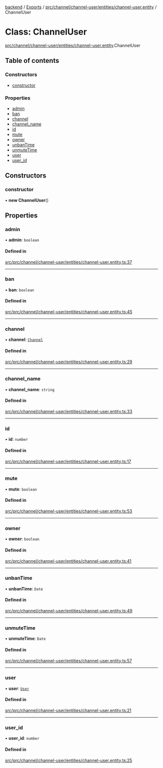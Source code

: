 [backend](../README.md) / [Exports](../modules.md) / [prc/channel/channel-user/entities/channel-user.entity](../modules/prc_channel_channel_user_entities_channel_user_entity.md) / ChannelUser

# Class: ChannelUser

[prc/channel/channel-user/entities/channel-user.entity](../modules/prc_channel_channel_user_entities_channel_user_entity.md).ChannelUser

## Table of contents

### Constructors

- [constructor](prc_channel_channel_user_entities_channel_user_entity.ChannelUser.md#constructor)

### Properties

- [admin](prc_channel_channel_user_entities_channel_user_entity.ChannelUser.md#admin)
- [ban](prc_channel_channel_user_entities_channel_user_entity.ChannelUser.md#ban)
- [channel](prc_channel_channel_user_entities_channel_user_entity.ChannelUser.md#channel)
- [channel\_name](prc_channel_channel_user_entities_channel_user_entity.ChannelUser.md#channel_name)
- [id](prc_channel_channel_user_entities_channel_user_entity.ChannelUser.md#id)
- [mute](prc_channel_channel_user_entities_channel_user_entity.ChannelUser.md#mute)
- [owner](prc_channel_channel_user_entities_channel_user_entity.ChannelUser.md#owner)
- [unbanTime](prc_channel_channel_user_entities_channel_user_entity.ChannelUser.md#unbantime)
- [unmuteTime](prc_channel_channel_user_entities_channel_user_entity.ChannelUser.md#unmutetime)
- [user](prc_channel_channel_user_entities_channel_user_entity.ChannelUser.md#user)
- [user\_id](prc_channel_channel_user_entities_channel_user_entity.ChannelUser.md#user_id)

## Constructors

### constructor

• **new ChannelUser**()

## Properties

### admin

• **admin**: `boolean`

#### Defined in

[src/prc/channel/channel-user/entities/channel-user.entity.ts:37](https://github.com/GQDeltex/ft_transcendence/blob/main/backend/src/prc/channel/channel-user/entities/channel-user.entity.ts#L37)

___

### ban

• **ban**: `boolean`

#### Defined in

[src/prc/channel/channel-user/entities/channel-user.entity.ts:45](https://github.com/GQDeltex/ft_transcendence/blob/main/backend/src/prc/channel/channel-user/entities/channel-user.entity.ts#L45)

___

### channel

• **channel**: [`Channel`](prc_channel_entities_channel_entity.Channel.md)

#### Defined in

[src/prc/channel/channel-user/entities/channel-user.entity.ts:29](https://github.com/GQDeltex/ft_transcendence/blob/main/backend/src/prc/channel/channel-user/entities/channel-user.entity.ts#L29)

___

### channel\_name

• **channel\_name**: `string`

#### Defined in

[src/prc/channel/channel-user/entities/channel-user.entity.ts:33](https://github.com/GQDeltex/ft_transcendence/blob/main/backend/src/prc/channel/channel-user/entities/channel-user.entity.ts#L33)

___

### id

• **id**: `number`

#### Defined in

[src/prc/channel/channel-user/entities/channel-user.entity.ts:17](https://github.com/GQDeltex/ft_transcendence/blob/main/backend/src/prc/channel/channel-user/entities/channel-user.entity.ts#L17)

___

### mute

• **mute**: `boolean`

#### Defined in

[src/prc/channel/channel-user/entities/channel-user.entity.ts:53](https://github.com/GQDeltex/ft_transcendence/blob/main/backend/src/prc/channel/channel-user/entities/channel-user.entity.ts#L53)

___

### owner

• **owner**: `boolean`

#### Defined in

[src/prc/channel/channel-user/entities/channel-user.entity.ts:41](https://github.com/GQDeltex/ft_transcendence/blob/main/backend/src/prc/channel/channel-user/entities/channel-user.entity.ts#L41)

___

### unbanTime

• **unbanTime**: `Date`

#### Defined in

[src/prc/channel/channel-user/entities/channel-user.entity.ts:49](https://github.com/GQDeltex/ft_transcendence/blob/main/backend/src/prc/channel/channel-user/entities/channel-user.entity.ts#L49)

___

### unmuteTime

• **unmuteTime**: `Date`

#### Defined in

[src/prc/channel/channel-user/entities/channel-user.entity.ts:57](https://github.com/GQDeltex/ft_transcendence/blob/main/backend/src/prc/channel/channel-user/entities/channel-user.entity.ts#L57)

___

### user

• **user**: [`User`](users_entities_user_entity.User.md)

#### Defined in

[src/prc/channel/channel-user/entities/channel-user.entity.ts:21](https://github.com/GQDeltex/ft_transcendence/blob/main/backend/src/prc/channel/channel-user/entities/channel-user.entity.ts#L21)

___

### user\_id

• **user\_id**: `number`

#### Defined in

[src/prc/channel/channel-user/entities/channel-user.entity.ts:25](https://github.com/GQDeltex/ft_transcendence/blob/main/backend/src/prc/channel/channel-user/entities/channel-user.entity.ts#L25)
